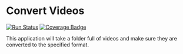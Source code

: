 # Convert Videos
[![Run Status](https://api.shippable.com/projects/583586b74dac720f008ca29c/badge?branch=master)](https://app.shippable.com/projects/583586b74dac720f008ca29c)
[![Coverage Badge](https://api.shippable.com/projects/583586b74dac720f008ca29c/coverageBadge?branch=master)](https://app.shippable.com/projects/583586b74dac720f008ca29c)

This application will take a folder full of videos and make sure they are converted to the specified format.
